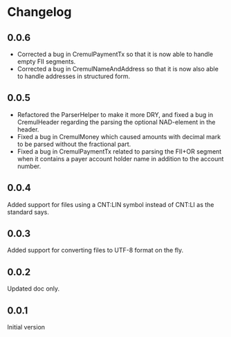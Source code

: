# Changelog

## 0.0.6

- Corrected a bug in CremulPaymentTx so that it is now able to handle empty FII segments.
- Corrected a bug in CremulNameAndAddress so that it is now also able to handle addresses in structured form.

## 0.0.5

- Refactored the ParserHelper to make it more DRY, and fixed a bug in CremulHeader regarding the parsing the 
optional NAD-element in the header. 
- Fixed a bug in CremulMoney which caused amounts with decimal mark to be parsed without the fractional part.
- Fixed a bug in CremulPaymentTx related to parsing the FII+OR segment when it contains a payer 
account holder name in addition to the account number.

## 0.0.4

Added support for files using a CNT:LIN symbol instead of CNT:LI as the standard says.

## 0.0.3

Added support for converting files to UTF-8 format on the fly.

## 0.0.2

Updated doc only.

## 0.0.1

Initial version